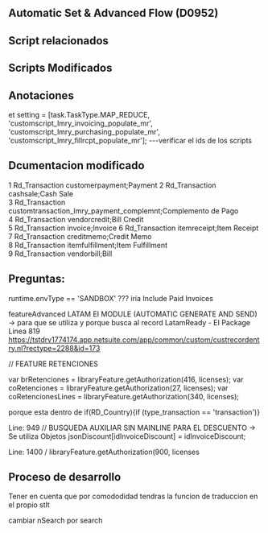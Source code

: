 ## Automatic Set & Advanced Flow (D0952)


## Script relacionados


## Scripts Modificados


## Anotaciones 

et setting = [task.TaskType.MAP_REDUCE, 'customscript_lmry_invoicing_populate_mr', 'customscript_lmry_purchasing_populate_mr', 'customscript_lmry_fillrcpt_populate_mr'];
---verificar el ids de los scripts 
## Dcumentacion modificado







1	Rd_Transaction	    customerpayment;Payment	
2	Rd_Transaction		cashsale;Cash Sale	
3	Rd_Transaction		customtransaction_lmry_payment_complemnt;Complemento de Pago	
4	Rd_Transaction		vendorcredit;Bill Credit	
5	Rd_Transaction		invoice;Invoice	
6	Rd_Transaction		itemreceipt;Item Receipt	
7	Rd_Transaction		creditmemo;Credit Memo	
8	Rd_Transaction		itemfulfillment;Item Fulfillment	
9	Rd_Transaction		vendorbill;Bill



## Preguntas:
runtime.envType == 'SANDBOX' ??? iría
Include Paid Invoices

featureAdvanced
	LATAM EI MODULE (AUTOMATIC GENERATE AND SEND) -> para que se utiliza y porque busca al record LatamReady - EI Package 
	Linea 819
https://tstdrv1774174.app.netsuite.com/app/common/custom/custrecordentry.nl?rectype=2288&id=173 


// FEATURE RETENCIONES

var brRetenciones = libraryFeature.getAuthorization(416, licenses);
var coRetenciones = libraryFeature.getAuthorization(27, licenses);
var coRetencionesLines = libraryFeature.getAuthorization(340, licenses);


porque esta dentro de if(RD_Country){if (type_transaction == 'transaction')}

Line: 949 // BUSQUEDA AUXILIAR SIN MAINLINE PARA EL DESCUENTO -> Se utiliza
Objetos
	jsonDiscount[idInvoiceDiscount] = idInvoiceDiscount;
	
	
Line: 1400 /	libraryFeature.getAuthorization(900, licenses


## Proceso de desarrollo

Tener en cuenta que por comododidad tendras la funcion de traduccion en el propio stlt

cambiar nSearch por search


